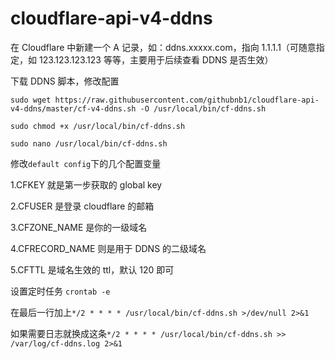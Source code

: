 # cloudflare-api-v4-ddns

在 Cloudflare 中新建一个 A 记录，如：ddns.xxxxx.com，指向 1.1.1.1（可随意指定，如 123.123.123.123 等等，主要用于后续查看 DDNS 是否生效）

下载 DDNS 脚本，修改配置  
```
sudo wget https://raw.githubusercontent.com/githubnb1/cloudflare-api-v4-ddns/master/cf-v4-ddns.sh -O /usr/local/bin/cf-ddns.sh

sudo chmod +x /usr/local/bin/cf-ddns.sh

sudo nano /usr/local/bin/cf-ddns.sh
```  
修改`default config`下的几个配置变量  

1.CFKEY 就是第一步获取的 global key

2.CFUSER 是登录 cloudflare 的邮箱

3.CFZONE_NAME 是你的一级域名

4.CFRECORD_NAME 则是用于 DDNS 的二级域名

5.CFTTL 是域名生效的 ttl，默认 120 即可

设置定时任务
`crontab -e`  

在最后一行加上`*/2 * * * * /usr/local/bin/cf-ddns.sh >/dev/null 2>&1`  

如果需要日志就换成这条`*/2 * * * * /usr/local/bin/cf-ddns.sh >> /var/log/cf-ddns.log 2>&1`  

